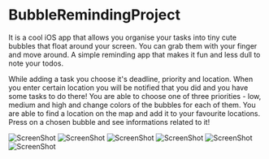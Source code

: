 # BubbleRemindingProject
It is a cool iOS app that allows you organise your tasks into tiny cute bubbles that float around your screen. 
You can grab them with your finger and move around. A simple reminding app that makes it fun and less dull to note your todos.

While adding a task you choose it's deadline, priority and location.
When you enter certain location you will be notified that you did and you have some tasks to do there!
You are able to choose one of three priorities - low, medium and high and change colors of the bubbles for each of them.
You are able to find a location on the map and add it to your favourite locations. 
Press on a chosen bubble and see informations related to it! 

![ScreenShot](https://i.postimg.cc/PrxZKDDQ/Zrzut-ekranu-2020-04-10-o-23-05-47.png)
![ScreenShot](https://i.postimg.cc/T3dstC9H/Zrzut-ekranu-2020-04-10-o-23-04-54.png)
![ScreenShot](https://i.postimg.cc/MTWBf38q/Zrzut-ekranu-2020-04-10-o-23-21-13.png)
![ScreenShot](https://i.postimg.cc/FspvFfC8/Zrzut-ekranu-2020-04-10-o-23-13-56.png)
![ScreenShot](https://i.postimg.cc/cLFC51qy/Zrzut-ekranu-2020-04-10-o-23-20-32.png)
![ScreenShot](https://i.postimg.cc/dV3bq5yZ/Zrzut-ekranu-2020-04-10-o-23-05-57.png)
